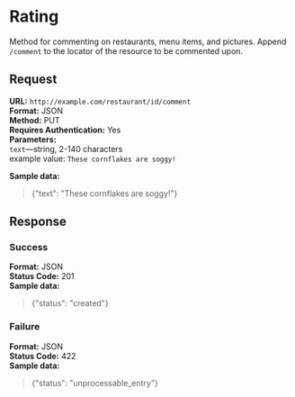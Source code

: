 # Rating #
Method for commenting on restaurants, menu items, and pictures. Append `/comment` to the locator of the resource to be commented upon.

## Request ##

**URL:** `http://example.com/restaurant/id/comment`  
**Format:** JSON  
**Method:** PUT  
**Requires Authentication:** Yes  
**Parameters:**  
  `text`—string, 2-140 characters  
  example value: `These cornflakes are soggy!`

**Sample data:**

> {"text": "These cornflakes are soggy!"}

## Response ##

### Success ###

**Format:** JSON  
**Status Code:** 201  
**Sample data:**

> {"status": "created"}

### Failure ###

**Format:** JSON  
**Status Code:** 422  
**Sample data:**

> {"status": "unprocessable_entry"}
